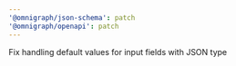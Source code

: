 ```yaml
---
'@omnigraph/json-schema': patch
'@omnigraph/openapi': patch
---
```


Fix handling default values for input fields with JSON type
